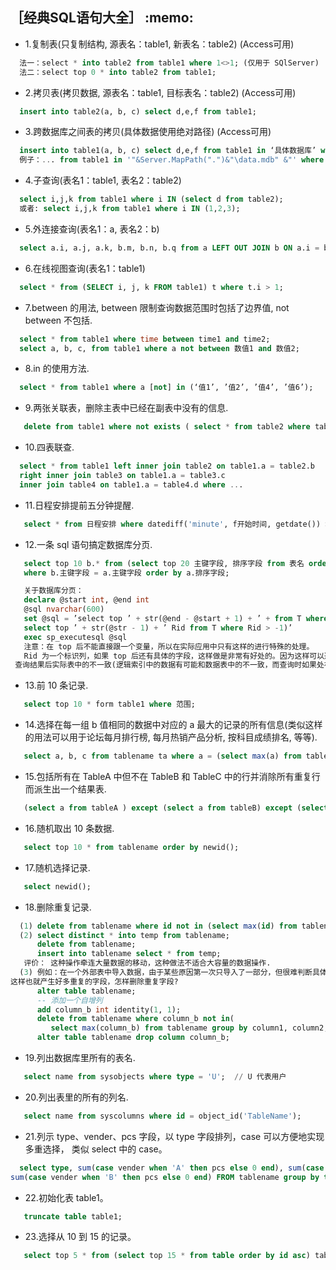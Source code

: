 <h2>［经典SQL语句大全］ :memo: </h2> 

* 1.复制表(只复制结构, 源表名：table1, 新表名：table2) (Access可用)
```sql
  法一：select * into table2 from table1 where 1<>1; (仅用于 SQlServer)
  法二：select top 0 * into table2 from table1;
```
* 2.拷贝表(拷贝数据, 源表名：table1, 目标表名：table2) (Access可用)
```sql
  insert into table2(a, b, c) select d,e,f from table1;
```
* 3.跨数据库之间表的拷贝(具体数据使用绝对路径) (Access可用)
```sql
  insert into table1(a, b, c) select d,e,f from table1 in ‘具体数据库’ where 条件;
  例子：... from table1 in '"&Server.MapPath(".")&"\data.mdb" &"' where ...
```
* 4.子查询(表名1：table1, 表名2：table2)
```sql
  select i,j,k from table1 where i IN (select d from table2);
  或者: select i,j,k from table1 where i IN (1,2,3);
```
* 5.外连接查询(表名1：a, 表名2：b)
```sql
  select a.i, a.j, a.k, b.m, b.n, b.q from a LEFT OUT JOIN b ON a.i = b.m;
```
* 6.在线视图查询(表名1：table1)
```sql
  select * from (SELECT i, j, k FROM table1) t where t.i > 1;
```
* 7.between 的用法, between 限制查询数据范围时包括了边界值, not between 不包括.
```sql
  select * from table1 where time between time1 and time2;
  select a, b, c, from table1 where a not between 数值1 and 数值2;
```
* 8.in 的使用方法.
```sql
  select * from table1 where a [not] in (‘值1’, ’值2’, ’值4’, ’值6’);
```
* 9.两张关联表，删除主表中已经在副表中没有的信息.
```sql
   delete from table1 where not exists ( select * from table2 where table1.field1 = table2.field1 );
```
* 10.四表联查.
```sql
  select * from table1 left inner join table2 on table1.a = table2.b 
  right inner join table3 on table1.a = table3.c 
  inner join table4 on table1.a = table4.d where ...
```
* 11.日程安排提前五分钟提醒.
```sql
   select * from 日程安排 where datediff('minute', f开始时间, getdate()) > 5;
```
* 12.一条 sql 语句搞定数据库分页.
```sql
   select top 10 b.* from (select top 20 主键字段, 排序字段 from 表名 order by 排序字段 desc) a, 表名b
   where b.主键字段 = a.主键字段 order by a.排序字段;

   关于数据库分页：
   declare @start int, @end int
   @sql nvarchar(600)
   set @sql = ’select top ’ + str(@end - @start + 1) + ’ + from T where rid not in(
   select top ’ + str(@str - 1) + ’ Rid from T where Rid > -1)’
   exec sp_executesql @sql
   注意：在 top 后不能直接跟一个变量，所以在实际应用中只有这样的进行特殊的处理。
   Rid 为一个标识列，如果 top 后还有具体的字段，这样做是非常有好处的。因为这样可以避免 top 的字段如果是逻辑索引，
 查询结果后实际表中的不一致(逻辑索引中的数据有可能和数据表中的不一致，而查询时如果处在索引则首先查询索引).
 ```
* 13.前 10 条记录.
```sql
   select top 10 * form table1 where 范围;
```
* 14.选择在每一组 b 值相同的数据中对应的 a 最大的记录的所有信息(类似这样的用法可以用于论坛每月排行榜, 
每月热销产品分析, 按科目成绩排名, 等等).
```sql
   select a, b, c from tablename ta where a = (select max(a) from tablename tb where tb.b = ta.b);
```
* 15.包括所有在 TableA 中但不在 TableB 和 TableC 中的行并消除所有重复行而派生出一个结果表.
```sql
   (select a from tableA ) except (select a from tableB) except (select a from tableC);
```
* 16.随机取出 10 条数据.
```sql
   select top 10 * from tablename order by newid();
```
* 17.随机选择记录.
```sql
   select newid();
```
* 18.删除重复记录.
```sql
  (1) delete from tablename where id not in (select max(id) from tablename group by col1, col2, ...);
  (2) select distinct * into temp from tablename;
      delete from tablename;
      insert into tablename select * from temp;
   评价： 这种操作牵连大量数据的移动，这种做法不适合大容量的数据操作.
  (3) 例如：在一个外部表中导入数据，由于某些原因第一次只导入了一部分，但很难判断具体位置，这样只有在下一次全部导入，
这样也就产生好多重复的字段，怎样删除重复字段?
      alter table tablename;
      -- 添加一个自增列
      add column_b int identity(1, 1);
      delete from tablename where column_b not in(
         select max(column_b) from tablename group by column1, column2, ...);
      alter table tablename drop column column_b;
```
* 19.列出数据库里所有的表名.
```sql
   select name from sysobjects where type = 'U';  // U 代表用户
```
* 20.列出表里的所有的列名.
```sql
   select name from syscolumns where id = object_id('TableName');
```
* 21.列示 type、vender、pcs 字段，以 type 字段排列，case 可以方便地实现多重选择，
  类似 select 中的 case。
```sql
  select type, sum(case vender when 'A' then pcs else 0 end), sum(case vender when 'C' then pcs else 0 end), 
sum(case vender when 'B' then pcs else 0 end) FROM tablename group by type;
```
* 22.初始化表 table1。
```sql
   truncate table table1;
```
* 23.选择从 10 到 15 的记录。
```sql
   select top 5 * from (select top 15 * from table order by id asc) table_别名 order by id desc;
```
